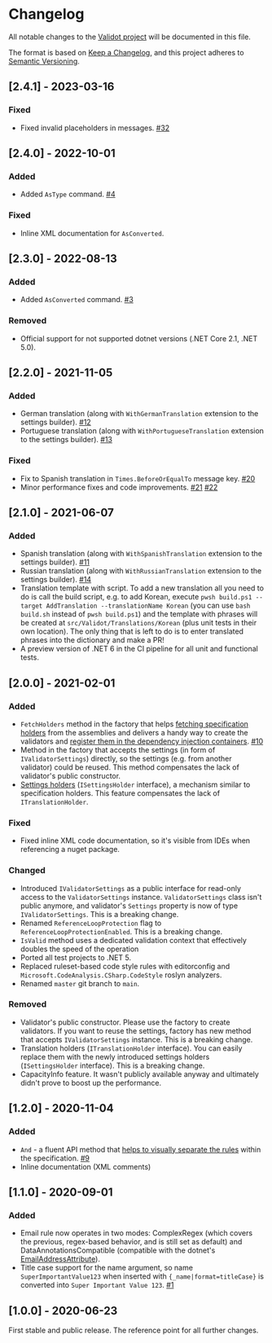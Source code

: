 # Changelog
All notable changes to the [Validot project](https://github.com/bartoszlenar/Validot) will be documented in this file.

The format is based on [Keep a Changelog](https://keepachangelog.com/en/1.0.0/),
and this project adheres to [Semantic Versioning](https://semver.org/spec/v2.0.0.html).


## [2.4.1] - 2023-03-16
### Fixed
- Fixed invalid placeholders in messages. [#32](https://github.com/bartoszlenar/Validot/issues/32)

## [2.4.0] - 2022-10-01
### Added
- Added `AsType` command. [#4](https://github.com/bartoszlenar/Validot/issues/24)

### Fixed
- Inline XML documentation for `AsConverted`.

## [2.3.0] - 2022-08-13
### Added
- Added `AsConverted` command. [#3](https://github.com/bartoszlenar/Validot/issues/3)

### Removed
- Official support for not supported dotnet versions (.NET Core 2.1, .NET 5.0).

## [2.2.0] - 2021-11-05
### Added
- German translation (along with `WithGermanTranslation` extension to the settings builder). [#12](https://github.com/bartoszlenar/Validot/issues/12)
- Portuguese translation (along with `WithPortugueseTranslation` extension to the settings builder). [#13](https://github.com/bartoszlenar/Validot/issues/13)

### Fixed
- Fix to Spanish translation in `Times.BeforeOrEqualTo` message key. [#20](https://github.com/bartoszlenar/Validot/pull/20/commits/6a68dcdc17589f3c9bd524bc2266238b5245ff50)
- Minor performance fixes and code improvements. [#21](https://github.com/bartoszlenar/Validot/pulls/21) [#22](https://github.com/bartoszlenar/Validot/pulls/22)

## [2.1.0] - 2021-06-07
### Added
- Spanish translation (along with `WithSpanishTranslation` extension to the settings builder). [#11](https://github.com/bartoszlenar/Validot/issues/11)
- Russian translation (along with `WithRussianTranslation` extension to the settings builder). [#14](https://github.com/bartoszlenar/Validot/issues/14)
- Translation template with script. To add a new translation all you need to do is call the build script, e.g. to add Korean, execute `pwsh build.ps1 --target AddTranslation --translationName Korean` (you can use `bash build.sh` instead of `pwsh build.ps1`) and the template with phrases will be created at `src/Validot/Translations/Korean` (plus unit tests in their own location). The only thing that is left to do is to enter translated phrases into the dictionary and make a PR!
- A preview version of .NET 6 in the CI pipeline for all unit and functional tests.

## [2.0.0] - 2021-02-01
### Added
- `FetchHolders` method in the factory that helps [fetching specification holders](DOCUMENTATION.md#fetching-holders) from the assemblies and delivers a handy way to create the validators and [register them in the dependency injection containers](DOCUMENTATION.md#dependency-injection). [#10](https://github.com/bartoszlenar/Validot/issues/10)
- Method in the factory that accepts the settings (in form of `IValidatorSettings`) directly, so the settings (e.g. from another validator) could be reused. This method compensates the lack of validator's public constructor.
- [Settings holders](DOCUMENTATION.md#settings-holder) (`ISettingsHolder` interface), a mechanism similar to specification holders. This feature compensates the lack of `ITranslationHolder`.

### Fixed
- Fixed inline XML code documentation, so it's visible from IDEs when referencing a nuget package.

### Changed
- Introduced `IValidatorSettings` as a public interface for read-only access to the `ValidatorSettings` instance. `ValidatorSettings` class isn't public anymore, and validator's `Settings` property is now of type `IValidatorSettings`. This is a breaking change.
- Renamed `ReferenceLoopProtection` flag to `ReferenceLoopProtectionEnabled`. This is a breaking change.
- `IsValid` method uses a dedicated validation context that effectively doubles the speed of the operation
- Ported all test projects to .NET 5.
- Replaced ruleset-based code style rules with editorconfig and `Microsoft.CodeAnalysis.CSharp.CodeStyle` roslyn analyzers.
- Renamed `master` git branch to `main`.

### Removed
- Validator's public constructor. Please use the factory to create validators. If you want to reuse the settings, factory has new method that accepts `IValidatorSettings` instance. This is a breaking change.
- Translation holders (`ITranslationHolder` interface). You can easily replace them with the newly introduced settings holders (`ISettingsHolder` interface). This is a breaking change.
- CapacityInfo feature. It wasn't publicly available anyway and ultimately didn't prove to boost up the performance.

## [1.2.0] - 2020-11-04
### Added
- `And` - a fluent API method that [helps to visually separate the rules](DOCUMENTATION.md#And) within the specification. [#9](https://github.com/bartoszlenar/Validot/issues/9)
- Inline documentation (XML comments)

## [1.1.0] - 2020-09-01
### Added
- Email rule now operates in two modes: ComplexRegex (which covers the previous, regex-based behavior, and is still set as default) and DataAnnotationsCompatible (compatible with the dotnet's [EmailAddressAttribute](https://docs.microsoft.com/en-us/dotnet/api/system.componentmodel.dataannotations.emailaddressattribute?view=netcore-3.1)).
- Title case support for the name argument, so name `SuperImportantValue123` when inserted with `{_name|format=titleCase}` is converted into `Super Important Value 123`. [#1](https://github.com/bartoszlenar/Validot/issues/1)

## [1.0.0] - 2020-06-23

First stable and public release. The reference point for all further changes.
